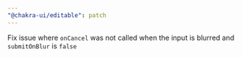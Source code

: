 ```yaml
---
"@chakra-ui/editable": patch
---
```


Fix issue where `onCancel` was not called when the input is blurred and `submitOnBlur` is `false`
